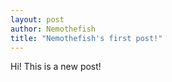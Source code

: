 ```yaml
---
layout: post
author: Nemothefish
title: "Nemothefish's first post!"
---
```


Hi! This is a new post!
